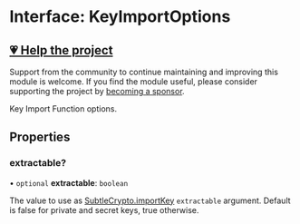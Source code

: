 # Interface: KeyImportOptions

## [💗 Help the project](https://github.com/sponsors/panva)

Support from the community to continue maintaining and improving this module is welcome. If you find the module useful, please consider supporting the project by [becoming a sponsor](https://github.com/sponsors/panva).

Key Import Function options.

## Properties

### extractable?

• `optional` **extractable**: `boolean`

The value to use as [SubtleCrypto.importKey](https://developer.mozilla.org/docs/Web/API/SubtleCrypto/importKey) `extractable` argument. Default is false for
private and secret keys, true otherwise.
